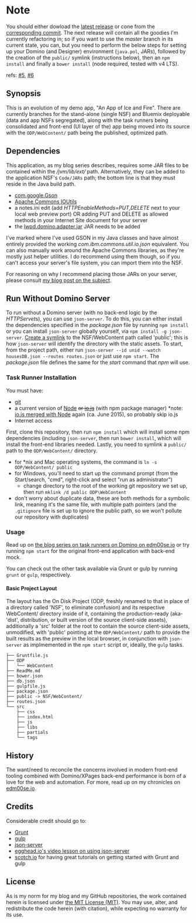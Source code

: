 # Note
You should either dowload the [latest release](https://github.com/edm00se/AnAppOfIceAndFire/releases/latest) or cone from the [corresponding commit](https://github.com/edm00se/AnAppOfIceAndFire/tree/0.5.3.1). The next release will contain all the goodies I'm currently refactoring in; so if you want to use the _master_ branch in its current state, you can, but you need to perform the below steps for setting up your Domino (and Designer) environment (`java.pol`, JARs), followed by the creation of the `public/` symlink (instructions below), then an `npm install` and finally a `bower install` (node required, tested with v4 LTS).

refs: [#5](https://github.com/edm00se/AnAppOfIceAndFire/issues/5), [#6](https://github.com/edm00se/AnAppOfIceAndFire/issues/6)

## Synopsis

This is an evolution of my demo app, "An App of Ice and Fire". There are currently branches for the stand-alone (single NSF) and Bluemix deployable (data and app NSFs segregated), along with the task runners being consolidated and front-end (UI layer of the) app being moved into its source with the `ODP/WebContent/` path being the published, optimized path.

## Dependencies

This application, as my blog series describes, requires some JAR files to be contained within the _<Domino install>/jvm/lib/ext/_ path. Alternatively, they can be added to the application NSF's `Code/JARs` path; the bottom line is that they must reside in the Java build path.

* [com.google.Gson](https://code.google.com/p/google-gson/)
* [Apache Commons IOUtils](http://commons.apache.org/proper/commons-io/)
* a notes.ini edit (add _HTTPEnableMethods=PUT,DELETE_ next to your local web preview port) OR adding PUT and DELETE as allowed methods in your Internet Site document for your server
* the [lwpd.domino.adapter.jar](http://hasselba.ch/blog/?p=746) JAR needs to be added

I've marked where I've used GSON in my Java classes and have almost entirely provided the working _com.ibm.commons.util.io.json_ equivalent. You can also manually work around the Apache Commons libraries, as they're mostly just helper utilities. I do recommend using them though, so if you can't access your server's file system, you can import them into the NSF.

For reasoning on why I recommend placing those JARs on your server, please consult [my blog post on the subject](//edm00se.io/xpages/a-quick-note-on-JARs).

## Run Without Domino Server
To run without a Domino server (with no back-end logic by the *HTTPServet*s), you can use `json-server`. To do this, you can either install the dependencies specified in the _package.json_ file by running `npm install` or you can install `json-server` globally yourself, via `npm install -g json-server`. [Create a symlink](http://www.howtogeek.com/howto/16226/complete-guide-to-symbolic-links-symlinks-on-windows-or-linux/) to the NSF/WebContent path called 'public'; this is how `json-server` will identify the directory with the static assets. To start, from the project path, either run `json-server --id unid --watch housesDB.json --routes routes.json` or just use `npm start`. The _package.json_ file defines the same for the _start_ command that _npm_ will use.

### Task Runner Installation

You must have:

* [git](http://git-scm.com/)
* a current version of [Node](https://nodejs.org/en/) ~~or [io.js](https://iojs.org/en/)~~ (with npm package manager) *note: [io.js merged with Node](http://www.linuxfoundation.org/news-media/announcements/2015/06/nodejs-foundation-advances-community-collaboration-announces-new) again (ca. June 2015), so probably skip io.js
* Internet access

First, clone this repository, then run `npm install` which will install some npm dependencies (including `json-server`, then run `bower install`, which will install the front-end libraries needed. Lastly, you need to symlink a `public/` path to the `ODP/WebContent/` directory.

* for *nix and Mac operating systems, the command is `ln -s ODP/WebContent/ public`
* for Windows, you'll need to start up the command prompt (from the Start/search, "cmd", right-click and select "run as administrator")
    * change directory to the root of the working git repository we set up, then run `mklink /d public ODP\WebContent`
* don't worry about duplicate data, these are both methods for a symbolic link, meaning it's the same file, with multiple path pointers (and the `.gitignore` file is set up to ignore the public path, so we won't pollute our repository with duplicates)

### Usage

Read up on [the blog series on task runners on Domino on edm00se.io](https://edm00se.io/task-runners-with-domino-apps) or try running `npm start` for the original front-end application with back-end mock.

You can check out the other task available via Grunt or gulp by running `grunt` or `gulp`, respectively.

#### Basic Project Layout
The layout has the On Disk Project (ODP, freshly renamed to that in place of a directory called 'NSF', to eliminate confusion) and its respective WebContent/ directory inside of it, containing the production-ready (aka- 'dist', distribution, or built version of the source client-side assets), additionally a 'src' folder at the root to contain the source client-side assets, unmodified, with 'public' pointing at the `ODP/WebContent/` path to provide the built results as the preview in the local browser, in conjunction with `json-server` as implmemented in the `npm start` script or, ideally, the `gulp` tasks.

```
├── Gruntfile.js
├── ODP
│   └── WebContent
├── ReadMe.md
├── bower.json
├── db.json
├── gulpfile.js
├── package.json
├── public -> NSF/WebContent/
├── routes.json
└── src
    ├── css
    ├── index.html
    ├── js
    ├── libs
    ├── partials
    └── tags
```

## History

The want/need to reconcile the concerns involved in modern front-end tooling combined with Domino/XPages back-end performance is born of a love for the web and automation. For more, read up on my chronicles on [edm00se.io](https://edm00se.io).

## Credits

Considerable credit should go to:

* [Grunt](http://gruntjs.com/)
* [gulp](http://gulpjs.com/)
* [json-server](https://github.com/typicode/json-server)
* [egghead.io's video lesson on using json-server](https://egghead.io/lessons/nodejs-creating-demo-apis-with-json-server)
* [scotch.io](https://scotch.io) for having great tutorials on getting started with Grunt and gulp

## License

As is my norm for my blog and my GitHub repositories, the work contained herein is licensed under <a href="http://choosealicense.com/licenses/mit">the MIT License (MIT)</a>. You may use, alter, and redistribute the code herein (with citation), while expecting no warranty for its use.

